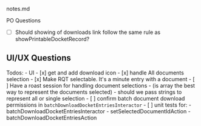 notes.md

PO Questions
 - [ ] Should showing of downloads link follow the same rule as showPrintableDocketRecord?


UI/UX Questions
 - 


Todos:
    - UI
         - [x] get and add download icon
    - [x] handle All documents selection
    - [x] Make RQT selectable. It's a minute entry with a document
    - [ ] Have a roast session for handling document selections 
        - (is array the best way to represent the documents selected)
        - should we pass strings to represent all or single selection
    - [ ] confirm batch document download permissions in `batchDownloadDocketEntriesInteractor`
    - [ ] unit tests for:
        - batchDownloadDocketEntriesInteractor
        - setSelectedDocumentIdAction
        - batchDownloadDocketEntriesAction
